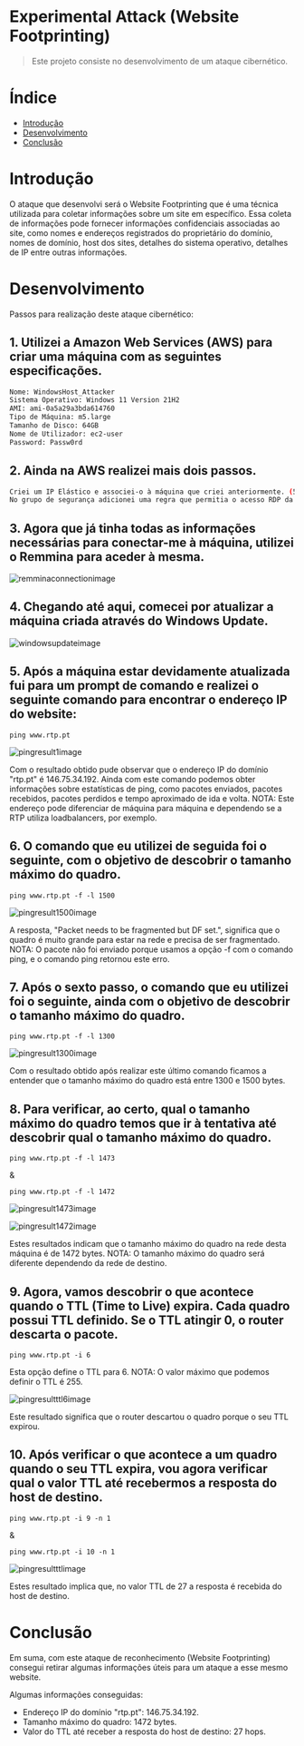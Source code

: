 # Experimental Attack (Website Footprinting)

> Este projeto consiste no desenvolvimento de um ataque cibernético.

# Índice
- [Introdução](#Introdução)
- [Desenvolvimento](#Desenvolvimento)
- [Conclusão](#Conclusão)

# Introdução

O ataque que desenvolvi será o Website Footprinting que é uma técnica utilizada para coletar informações sobre um site em específico. Essa coleta de informações pode fornecer informações confidenciais associadas ao site, como nomes e endereços registrados do proprietário do domínio, nomes de domínio, host dos sites, detalhes do sistema operativo, detalhes de IP entre outras informações.


# Desenvolvimento

Passos para realização deste ataque cibernético:

## 1. Utilizei a Amazon Web Services (AWS) para criar uma máquina com as seguintes especificações.
```sh
Nome: WindowsHost_Attacker
Sistema Operativo: Windows 11 Version 21H2
AMI: ami-0a5a29a3bda614760
Tipo de Máquina: m5.large
Tamanho de Disco: 64GB
Nome de Utilizador: ec2-user
Password: Passw0rd
```
## 2. Ainda na AWS realizei mais dois passos.
```sh
Criei um IP Elástico e associei-o à máquina que criei anteriormente. (52.73.83.30)
No grupo de segurança adicionei uma regra que permitia o acesso RDP da minha máquina à máquina criada.
```
## 3. Agora que já tinha todas as informações necessárias para conectar-me à máquina, utilizei o Remmina para aceder à mesma.

![remminaconnectionimage](https://github.com/rsr2004/experimentalattack/assets/145347631/d3417a02-994d-48e0-81f3-f7b0bad6d1e4)


## 4. Chegando até aqui, comecei por atualizar a máquina criada através do Windows Update.

![windowsupdateimage](https://github.com/rsr2004/experimentalattack/assets/145347631/790549a1-04ae-4eeb-b668-b9f51f0254b7)


## 5. Após a máquina estar devidamente atualizada fui para um prompt de comando e realizei o seguinte comando para encontrar o endereço IP do website:
```
ping www.rtp.pt
```

![pingresult1image](https://github.com/rsr2004/experimentalattack/assets/145347631/7ae2a481-4bff-4d63-b6bd-a07b11fb0dd7)

Com o resultado obtido pude observar que o endereço IP do domínio "rtp.pt" é 146.75.34.192. Ainda com este comando podemos obter informações sobre estatísticas de ping, como pacotes enviados, pacotes recebidos, pacotes perdidos e tempo aproximado de ida e volta.
NOTA: Este endereço pode diferenciar de máquina para máquina e dependendo se a RTP utiliza loadbalancers, por exemplo.

## 6. O comando que eu utilizei de seguida foi o seguinte, com o objetivo de descobrir o tamanho máximo do quadro.
```
ping www.rtp.pt -f -l 1500
```

![pingresult1500image](https://github.com/rsr2004/experimentalattack/assets/145347631/20663fec-c8b3-447b-bf09-9da5f5af98be)

A resposta, "Packet needs to be fragmented but DF set.", significa que o quadro é muito grande para estar na rede e precisa de ser fragmentado.
NOTA: O pacote não foi enviado porque usamos a opção -f com o comando ping, e o comando ping retornou este erro.

## 7. Após o sexto passo, o comando que eu utilizei foi o seguinte, ainda com o objetivo de descobrir o tamanho máximo do quadro.
```
ping www.rtp.pt -f -l 1300
```

![pingresult1300image](https://github.com/rsr2004/experimentalattack/assets/145347631/29976a43-b0e7-4ff6-9532-8f69a19bd6b3)

Com o resultado obtido após realizar este último comando ficamos a entender que o tamanho máximo do quadro está entre 1300 e 1500 bytes.

## 8. Para verificar, ao certo, qual o tamanho máximo do quadro temos que ir à tentativa até descobrir qual o tamanho máximo do quadro.
```
ping www.rtp.pt -f -l 1473
```
&
```
ping www.rtp.pt -f -l 1472
```

![pingresult1473image](https://github.com/rsr2004/experimentalattack/assets/145347631/f1d66064-2f06-41b2-aeb5-d381912af0e4)

![pingresult1472image](https://github.com/rsr2004/experimentalattack/assets/145347631/2c3aa3be-d73e-4509-b40e-4bac099a6695)

Estes resultados indicam que o tamanho máximo do quadro na rede desta máquina é de 1472 bytes.
NOTA: O tamanho máximo do quadro será diferente dependendo da rede de destino.

## 9. Agora, vamos descobrir o que acontece quando o TTL (Time to Live) expira. Cada quadro possui TTL definido. Se o TTL atingir 0, o router descarta o pacote.
```
ping www.rtp.pt -i 6
```
Esta opção define o TTL para 6.
NOTA: O valor máximo que podemos definir o TTL é 255.

![pingresultttl6image](https://github.com/rsr2004/experimentalattack/assets/145347631/75bf4ffd-c3c6-4114-a554-46e5016cb00b)

Este resultado significa que o router descartou o quadro porque o seu TTL expirou.

## 10. Após verificar o que acontece a um quadro quando o seu TTL expira, vou agora verificar qual o valor TTL até recebermos a resposta do host de destino.
```
ping www.rtp.pt -i 9 -n 1
```
&
```
ping www.rtp.pt -i 10 -n 1
```

![pingresultttlimage](https://github.com/rsr2004/experimentalattack/assets/145347631/03ea8e99-49ad-4b75-80fa-5ec38937ffdb)


Estes resultado implica que, no valor TTL de 27 a resposta é recebida do host de destino.


# Conclusão

Em suma, com este ataque de reconhecimento (Website Footprinting) consegui retirar algumas informações úteis para um ataque a esse mesmo website.

Algumas informações conseguidas:
- Endereço IP do domínio "rtp.pt": 146.75.34.192.
- Tamanho máximo do quadro: 1472 bytes.
- Valor do TTL até receber a resposta do host de destino: 27 hops.
